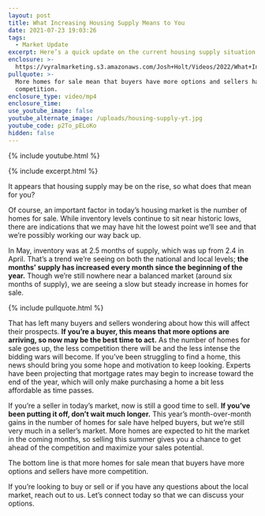 ```yaml
---
layout: post
title: What Increasing Housing Supply Means to You
date: 2021-07-23 19:03:26
tags:
  - Market Update
excerpt: Here’s a quick update on the current housing supply situation.
enclosure: >-
  https://vyralmarketing.s3.amazonaws.com/Josh+Holt/Videos/2022/What+Increasing+Housing+Supply+Means+to+You.mp4
pullquote: >-
  More homes for sale mean that buyers have more options and sellers have more
  competition.
enclosure_type: video/mp4
enclosure_time:
use_youtube_image: false
youtube_alternate_image: /uploads/housing-supply-yt.jpg
youtube_code: p2To_pELoKo
hidden: false
---
```

{% include youtube.html %}

{% include excerpt.html %}

It appears that housing supply may be on the rise, so what does that mean for you?

Of course, an important factor in today’s housing market is the number of homes for sale. While inventory levels continue to sit near historic lows, there are indications that we may have hit the lowest point we’ll see and that we’re possibly working our way back up.

In May, inventory was at 2.5 months of supply, which was up from 2.4 in April. That’s a trend we’re seeing on both the national and local levels; **the months’ supply has increased every month since the beginning of the year.** Though we’re still nowhere near a balanced market (around six months of supply), we are seeing a slow but steady increase in homes for sale.

{% include pullquote.html %}

That has left many buyers and sellers wondering about how this will affect their prospects. **If you’re a buyer, this means that more options are arriving, so now may be the best time to act.** As the number of homes for sale goes up, the less competition there will be and the less intense the bidding wars will become. If you’ve been struggling to find a home, this news should bring you some hope and motivation to keep looking. Experts have been projecting that mortgage rates may begin to increase toward the end of the year, which will only make purchasing a home a bit less affordable as time passes.

If you’re a seller in today’s market, now is still a good time to sell. **If you’ve been putting it off, don’t wait much longer.** This year’s month-over-month gains in the number of homes for sale have helped buyers, but we’re still very much in a seller’s market. More homes are expected to hit the market in the coming months, so selling this summer gives you a chance to get ahead of the competition and maximize your sales potential.

The bottom line is that more homes for sale mean that buyers have more options and sellers have more competition.

If you’re looking to buy or sell or if you have any questions about the local market, reach out to us. Let’s connect today so that we can discuss your options.

